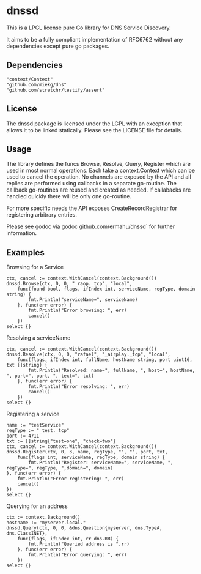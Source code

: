 # dnssd

This is a LPGL license pure Go library for DNS Service Discovery.

It aims to be a fully compliant implementation of RFC6762 without
any dependencies except pure go packages.

Dependencies
------------
	"context/Context"
	"github.com/miekg/dns"
	"github.com/stretchr/testify/assert"

License
-------

The dnssd package is licensed under the LGPL with an exception that allows it to be linked statically. Please see the LICENSE file for details.

Usage
-----
The library defines the funcs Browse, Resolve, Query, Register which are
used in most normal operations. Each take a context.Context which can be
used to cancel the operation. No channels are exposed by the API and
all replies are performed using callbacks in a separate go-routine. The callback
go-routines are reused and created as needed. If callabacks are handled quickly
there will be only one go-routine.

For more specific needs the API exposes CreateRecordRegistrar for registering
arbitrary entries.

Please see godoc via godoc github.com/ermahu/dnssd` for further information.

Examples
--------

Browsing for a Service

	ctx, cancel := context.WithCancel(context.Background())
	dnssd.Browse(ctx, 0, 0, "_raop._tcp", "local",
		func(found bool, flags, ifIndex int, serviceName, regType, domain string) {
			fmt.Println("serviceName=", serviceName)
		}, func(err error) {
			fmt.Println("Error browsing: ", err)
			cancel()
		})
	select {}
		
Resolving a serviceName

	ctx, cancel := context.WithCancel(context.Background())
	dnssd.Resolve(ctx, 0, 0, "rafael", "_airplay._tcp", "local",
		func(flags, ifIndex int, fullName, hostName string, port uint16, txt []string) {
			fmt.Println("Resolved: name=", fullName, ", host=", hostName, ", port=", port, ", text=", txt)
		}, func(err error) {
			fmt.Println("Error resolving: ", err)
			cancel()
		})
	select {}

Registering a service

	name := "testService"
	regType := "_test._tcp"
	port := 4711
	txt := []string{"test=one", "check=two"}
	ctx, cancel := context.WithCancel(context.Background())
	dnssd.Register(ctx, 0, 3, name, regType, "", "", port, txt, 
	    func(flags int, serviceName, regType, domain string) {
			fmt.Println("Register: serviceName=", serviceName, ", regType=", regType, ",domain=", domain)
	}, func(err error) {
		fmt.Println("Error registering: ", err)
		cancel()
	})
	select {}
	
Querying for an address

	ctx := context.Background()
	hostname := "myserver.local."
	dnssd.Query(ctx, 0, 0, &dns.Question{myserver, dns.TypeA, dns.ClassINET},
		func(flags, ifIndex int, rr dns.RR) {
			fmt.Println("Queried address is ",rr)
		}, func(err error) {
			fmt.Println("Error querying: ", err)
		})
	select {}
